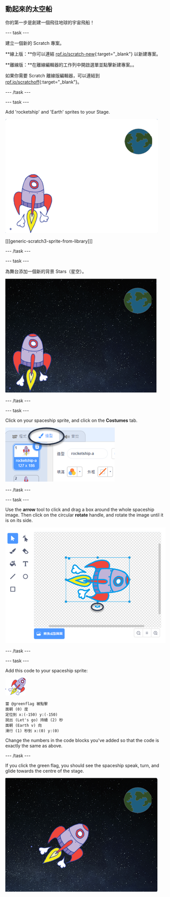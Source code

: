## 動起來的太空船

你的第一步是創建一個飛往地球的宇宙飛船！

\--- task \---

建立一個新的 Scratch 專案。

**線上版：**你可以連結 [rpf.io/scratch-new](http://rpf.io/scratchon){:target="_blank"} 以新建專案。

**離線版：**在離線編輯器的工作列中開啟選單並點擊新建專案。。

如果你需要 Scratch 離線版編輯器，可以連結到 [rpf.io/scratchoff](http://rpf.io/scratchoff){:target="_blank"}。

\--- /task \---

\--- task \---

Add 'rocketship' and 'Earth' sprites to your Stage.

![Spaceship and Earth sprites](images/space-sprites.png)

[[[generic-scratch3-sprite-from-library]]]

\--- /task \---

\--- task \---

為舞台添加一個新的背景 Stars（星空）。

![一個太空背景](images/space-backdrop.png)

\--- /task \---

\--- task \---

Click on your spaceship sprite, and click on the **Costumes** tab.

![角色造型](images/space-costume.png)

\--- /task \---

\--- task \---

Use the **arrow** tool to click and drag a box around the whole spaceship image. Then click on the circular **rotate** handle, and rotate the image until it is on its side.

![旋轉一個造型](images/space-rotate.png)

\--- /task \---

\--- task \---

Add this code to your spaceship sprite:

![Spaceship sprite](images/sprite-spaceship.png)

```blocks3
當 @greenflag 被點擊
面朝 (0) 度
定位到 x:(-150) y:(-150)
說出 (Let's go) 持續 (2) 秒
面朝 (Earth v) 向
滑行 (1) 秒到 x:(0) y:(0)
```

Change the numbers in the code blocks you've added so that the code is exactly the same as above.

\--- /task \---

If you click the green flag, you should see the spaceship speak, turn, and glide towards the centre of the stage.

![Testing a spaceship animation](images/space-animate-stage.png)
